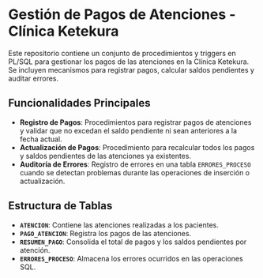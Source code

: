# Gestión de Pagos de Atenciones - Clínica Ketekura

Este repositorio contiene un conjunto de procedimientos y triggers en PL/SQL para gestionar los pagos de las atenciones en la Clínica Ketekura. Se incluyen mecanismos para registrar pagos, calcular saldos pendientes y auditar errores.

## Funcionalidades Principales

- **Registro de Pagos**: Procedimientos para registrar pagos de atenciones y validar que no excedan el saldo pendiente ni sean anteriores a la fecha actual.
- **Actualización de Pagos**: Procedimiento para recalcular todos los pagos y saldos pendientes de las atenciones ya existentes.
- **Auditoría de Errores**: Registro de errores en una tabla `ERRORES_PROCESO` cuando se detectan problemas durante las operaciones de inserción o actualización.

## Estructura de Tablas

- **`ATENCION`**: Contiene las atenciones realizadas a los pacientes.
- **`PAGO_ATENCION`**: Registra los pagos de las atenciones.
- **`RESUMEN_PAGO`**: Consolida el total de pagos y los saldos pendientes por atención.
- **`ERRORES_PROCESO`**: Almacena los errores ocurridos en las operaciones SQL.
